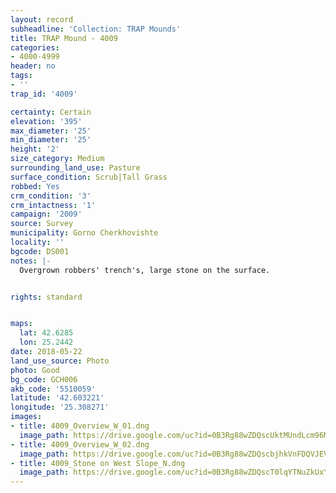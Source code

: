 ```yaml
---
layout: record
subheadline: 'Collection: TRAP Mounds'
title: TRAP Mound - 4009
categories:
- 4000-4999
header: no
tags:
- ''
trap_id: '4009'

certainty: Certain
elevation: '395'
max_diameter: '25'
min_diameter: '25'
height: '2'
size_category: Medium
surrounding_land_use: Pasture
surface_condition: Scrub|Tall Grass
robbed: Yes
crm_condition: '3'
crm_intactness: '1'
campaign: '2009'
source: Survey
municipality: Gorno Cherkhovishte
locality: ''
bgcode: DS001
notes: |-
  Overgrown robbers' trench's, large stone on the surface.


rights: standard


maps:
  lat: 42.6285
  lon: 25.2442
date: 2018-05-22
land_use_source: Photo
photo: Good
bg_code: GCH006
akb_code: '5510059'
latitude: '42.603221'
longitude: '25.308271'
images:
- title: 4009_Overview_W_01.dng
  image_path: https://drive.google.com/uc?id=0B3Rg88wZDQscUktMUndLcm96MUE
- title: 4009_Overview_W_02.dng
  image_path: https://drive.google.com/uc?id=0B3Rg88wZDQscbjhkVnFDQVJEVlU
- title: 4009_Stone on West Slope_N.dng
  image_path: https://drive.google.com/uc?id=0B3Rg88wZDQscT0lqYTNuZkUxY1k
---
```

